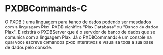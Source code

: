 # PXDBCommands-C
O PXDB é uma linguagem para banco de dados podendo ser mesclados com a linguagem Plax. PXDB significa "Plax Database" ou "Banco de dados Plax". E existirá o PXDBServer que é o servidor de banco de dados que se comunica com a linguagem Plax. Já o PXDBCommands é um console na qual você escreve comandos pxdb interativos e visualiza toda a sua base de dados pelo console.
